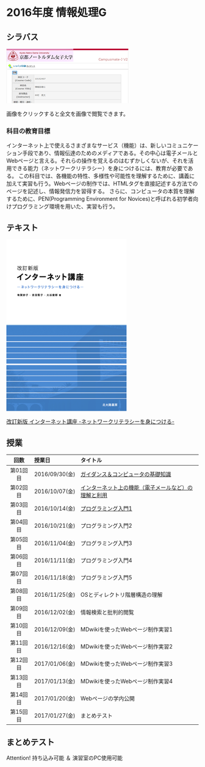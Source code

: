 # 2016年度 情報処理G

## シラバス

[![](2016infoG/syllabus-mini.png)](2016infoG/syllabus.png)

画像をクリックすると全文を画像で閲覧できます。

### 科目の教育目標

インターネット上で使えるさまざまなサービス（機能）は、新しいコミュニケーション手段であり、情報伝達のためのメディアである。その中心は電子メールとWebページと言える。それらの操作を覚えるのはむずかしくないが、それを活用できる能力（ネットワークリテラシー）を身につけるには、教育が必要である。
この科目では、各機能の特性、多様性や可能性を理解するために、講義に加えて実習も行う。Webページの制作では、HTMLタグを直接記述する方法でのページを記述し、情報発信力を習得する。
さらに、コンピュータの本質を理解するために、PEN(Programming Environment for Novices)と呼ばれる初学者向けプログラミング環境を用いた、実習も行う。  

## テキスト

![](../files/InfoBook.png)

[改訂新版 インターネット講座 -ネットワークリテラシーを身につける-](http://www.tomo.gr.jp/internet/)

## 授業

| 回数 | 授業日 | タイトル |
|:-:|:--|:--|
|第01回目|2016/09/30(金)|[ガイダンス＆コンピュータの基礎知識](2016infoG/01.md)|
|第02回目|2016/10/07(金)|[インターネット上の機能（電子メールなど）の理解と利用](2016infoG/02.md)|
|第03回目|2016/10/14(金)|[プログラミング入門1](2016infoG/03.md)|
|第04回目|2016/10/21(金)|プログラミング入門2|
|第05回目|2016/11/04(金)|プログラミング入門3|
|第06回目|2016/11/11(金)|プログラミング入門4|
|第07回目|2016/11/18(金)|プログラミング入門5|
|第08回目|2016/11/25(金)|OSとディレクトリ階層構造の理解|
|第09回目|2016/12/02(金)|情報検索と批判的閲覧|
|第10回目|2016/12/09(金)|MDwikiを使ったWebページ制作実習1|
|第11回目|2016/12/16(金)|MDwikiを使ったWebページ制作実習2|
|第12回目|2017/01/06(金)|MDwikiを使ったWebページ制作実習3|
|第13回目|2017/01/13(金)|MDwikiを使ったWebページ制作実習4|
|第14回目|2017/01/20(金)|Webページの学内公開|
|第15回目|2017/01/27(金)|まとめテスト|

## まとめテスト

Attention! 持ち込み可能 ＆ 演習室のPC使用可能